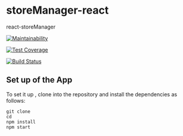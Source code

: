 # storeManager-react

react-storeManager

[![Maintainability](https://api.codeclimate.com/v1/badges/c7df1acb3786f4c73d1c/maintainability)](https://codeclimate.com/github/ibraheemkabir/storeManager-react/maintainability)

[![Test Coverage](https://api.codeclimate.com/v1/badges/c7df1acb3786f4c73d1c/test_coverage)](https://codeclimate.com/github/ibraheemkabir/storeManager-react/test_coverage)

[![Build Status](https://travis-ci.org/ibraheemkabir/storeManager-react.svg?branch=develop)](https://travis-ci.org/ibraheemkabir/storeManager-react)

## Set up of the App

To set it up , clone into the repository and install the dependencies as follows:

```
git clone
cd
npm install
npm start
```
